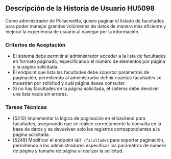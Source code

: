 ## Descripción de la Historia de Usuario HU5098
 Como administrador de Poliacredita, quiero paginar el listado de facultades para poder manejar grandes volúmenes de datos de manera más eficiente y mejorar la experiencia de usuario al navegar por la información.
 ### Criterios de Aceptación
- El sistema debe permitir al administrador acceder a la lista de facultades en formato paginado, especificando el número de elementos por página y la página solicitada.
- El endpoint que lista las facultades debe soportar parámetros de paginación, permitiendo al administrador definir cuántas facultades se muestran por solicitud y cuál página desea consultar.
- Si no hay facultades en la página solicitada, el sistema debe devolver una lista vacía sin errores.
 ### Tareas Técnicas
- [5210] Implementar la lógica de paginación en el backend para facultades, asegurando que se realice correctamente la consulta en la base de datos y se devuelvan solo los registros correspondientes a la página solicitada.
- [5249] Modificar el endpoint `GET /facultades` para soportar paginación, permitiendo a los administradores especificar los parámetros de número de página y tamaño de página al realizar la solicitud.
